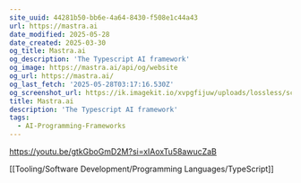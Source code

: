 ```yaml
---
site_uuid: 44281b50-bb6e-4a64-8430-f508e1c44a43
url: https://mastra.ai
date_modified: 2025-05-28
date_created: 2025-03-30
og_title: Mastra.ai
og_description: 'The Typescript AI framework'
og_image: https://mastra.ai/api/og/website
og_url: https://mastra.ai/
og_last_fetch: '2025-05-28T03:17:16.530Z'
og_screenshot_url: https://ik.imagekit.io/xvpgfijuw/uploads/lossless/screenshots/20250528_Mastra_og_screenshot.jpeg
title: Mastra.ai
description: 'The Typescript AI framework'
tags:
  - AI-Programming-Frameworks
---
```


https://youtu.be/gtkGboGmD2M?si=xIAoxTu58awucZaB

[[Tooling/Software Development/Programming Languages/TypeScript]]
